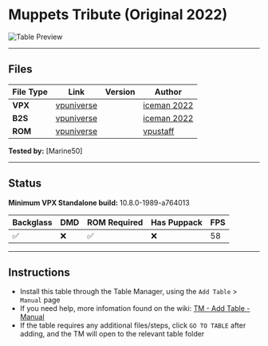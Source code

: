 # Muppets Tribute (Original 2022)

![Table Preview](../../images/MuppetsTribute-preview.png)

---

## Files
| File Type | Link | Version | Author | 
|-----------|--------|----------|--------------|
| **VPX** | [vpuniverse]( https://vpuniverse.com/files/file/11444-muppets-tribute/) |  | [iceman 2022]() |
| **B2S** | [vpuniverse](https://vpuniverse.com/files/file/11444-muppets-tribute/) |  | [iceman 2022]() |
| **ROM** | [vpuniverse](https://vpuniverse.com/files/file/1484-nautiluszip/) |  | [vpustaff]() |


**Tested by:** [Marine50]

---

## Status 
**Minimum VPX Standalone build:** 10.8.0-1989-a764013

| Backglass | DMD | ROM Required | Has Puppack | FPS |
|-----------|-----|-----|-----|-----|
| :white_check_mark: | :x: | :white_check_mark: | :x: | 58 |

---

## Instructions

<!-- IMPORTANT! DO NOT REMOVE OR EDIT THE FOLLOWING 3 STANDARD INSTRUCTIONS! -->
- Install this table through the Table Manager, using the `Add Table` > `Manual` page
- If you need help, more infomation found on the wiki: [TM - Add Table - Manual](https://github.com/LegendsUnchained/vpx-standalone-alp4k/wiki/%5B04%5D-%F0%9F%A7%A1-TM-%E2%80%90-Other-Features#add-table---manual)
- If the table requires any additional files/steps, click `GO TO TABLE` after adding, and the TM will open to the relevant table folder
